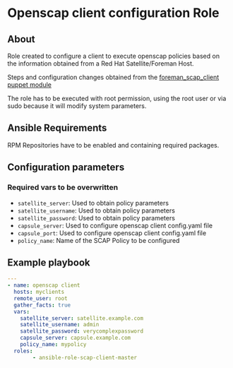 # Openscap client configuration Role

## About

Role created to configure a client to execute openscap policies based on the information obtained from a Red Hat Satellite/Foreman Host.

Steps and configuration changes obtained from the [foreman_scap_client puppet module](https://github.com/theforeman/puppet-foreman_scap_client)

The role has to be executed with root permission, using the root user or via sudo because it will modify system parameters.

## Ansible Requirements

RPM Repositories have to be enabled and containing required packages.

## Configuration parameters

### Required vars to be overwritten

- `satellite_server`: Used to obtain policy parameters
- `satellite_username`: Used to obtain policy parameters
- `satellite_password`: Used to obtain policy parameters
- `capsule_server`: Used to configure openscap client config.yaml file
- `capsule_port`: Used to configure openscap client config.yaml file
- `policy_name`: Name of the SCAP Policy to be configured

## Example playbook

```yml
---
- name: openscap client
  hosts: myclients
  remote_user: root
  gather_facts: true
  vars:
    satellite_server: satellite.example.com
    satellite_username: admin
    satellite_password: verycomplexpassword
    capsule_server: capsule.example.com
    policy_name: mypolicy
  roles:
        - ansible-role-scap-client-master
```
